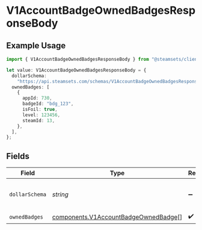 # V1AccountBadgeOwnedBadgesResponseBody

## Example Usage

```typescript
import { V1AccountBadgeOwnedBadgesResponseBody } from "@steamsets/client-ts/models/components";

let value: V1AccountBadgeOwnedBadgesResponseBody = {
  dollarSchema:
    "https://api.steamsets.com/schemas/V1AccountBadgeOwnedBadgesResponseBody.json",
  ownedBadges: [
    {
      appId: 730,
      badgeId: "bdg_123",
      isFoil: true,
      level: 123456,
      steamId: 13,
    },
  ],
};
```

## Fields

| Field                                                                                        | Type                                                                                         | Required                                                                                     | Description                                                                                  | Example                                                                                      |
| -------------------------------------------------------------------------------------------- | -------------------------------------------------------------------------------------------- | -------------------------------------------------------------------------------------------- | -------------------------------------------------------------------------------------------- | -------------------------------------------------------------------------------------------- |
| `dollarSchema`                                                                               | *string*                                                                                     | :heavy_minus_sign:                                                                           | A URL to the JSON Schema for this object.                                                    | https://api.steamsets.com/schemas/V1AccountBadgeOwnedBadgesResponseBody.json                 |
| `ownedBadges`                                                                                | [components.V1AccountBadgeOwnedBadge](../../models/components/v1accountbadgeownedbadge.md)[] | :heavy_check_mark:                                                                           | N/A                                                                                          |                                                                                              |